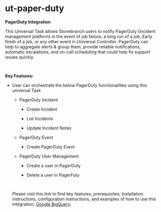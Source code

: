 # ut-paper-duty
<p data-renderer-start-pos="598"><strong data-renderer-mark="true">PagerDuty Integration</strong></p>
<p data-renderer-start-pos="621">This Universal Task allows Stonebranch users to notify PagerDuty (Incident management platform) in the event of job failure, a long run of a job, Early finish of a job, or any other event in Universal Controller. PagerDuty can help to aggregate alerts &amp; group them, provide reliable notifications, automatic escalations, and on-call scheduling that could help fix support issues quickly.</p>
<p data-renderer-start-pos="1020">&nbsp;&nbsp;</p>
<p data-renderer-start-pos="1024"><strong data-renderer-mark="true">Key Features:</strong>&nbsp;</p>
<ul class="ak-ul" data-indent-level="1">
<li>
<p data-renderer-start-pos="1042">User can orchestrate the below PagerDuty functionalities using this universal Task</p>
<ul class="ak-ul" data-indent-level="2">
<li>
<p data-renderer-start-pos="1128">PagerDuty Incident</p>
<ul class="ak-ul" data-indent-level="3">
<li>
<p data-renderer-start-pos="1150">Create Incident</p>
</li>
<li>
<p data-renderer-start-pos="1169">List Incidents</p>
</li>
<li>
<p data-renderer-start-pos="1187">Update Incident Notes</p>
</li>
</ul>
</li>
<li>
<p data-renderer-start-pos="1214">PagerDuty Event</p>
<ul class="ak-ul" data-indent-level="3">
<li>
<p data-renderer-start-pos="1233">Create PagerDuty Event</p>
</li>
</ul>
</li>
<li>
<p data-renderer-start-pos="1261">PagerDuty User Management</p>
<ul class="ak-ul" data-indent-level="3">
<li>
<p data-renderer-start-pos="1290">Create a user in PagerDuty</p>
</li>
<li>
<p data-renderer-start-pos="1320">Delete a user in PagerFuty</p>
</li>
</ul>
</li>
</ul>
</li>
<p>&nbsp;</p>
Please visit this link to find key features, prerequisites, installation instructions, configuration instructions, and examples of how to use this integration. 
<a href="https://docs.stonebranch.com/confluence/display/UC69/UAC+-+Google+BigQuery">Google BigQuery</a>.&nbsp;</li>
